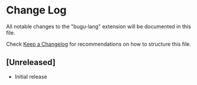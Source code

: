 # Change Log

All notable changes to the "bugu-lang" extension will be documented in this file.

Check [Keep a Changelog](http://keepachangelog.com/) for recommendations on how to structure this file.

## [Unreleased]

- Initial release
